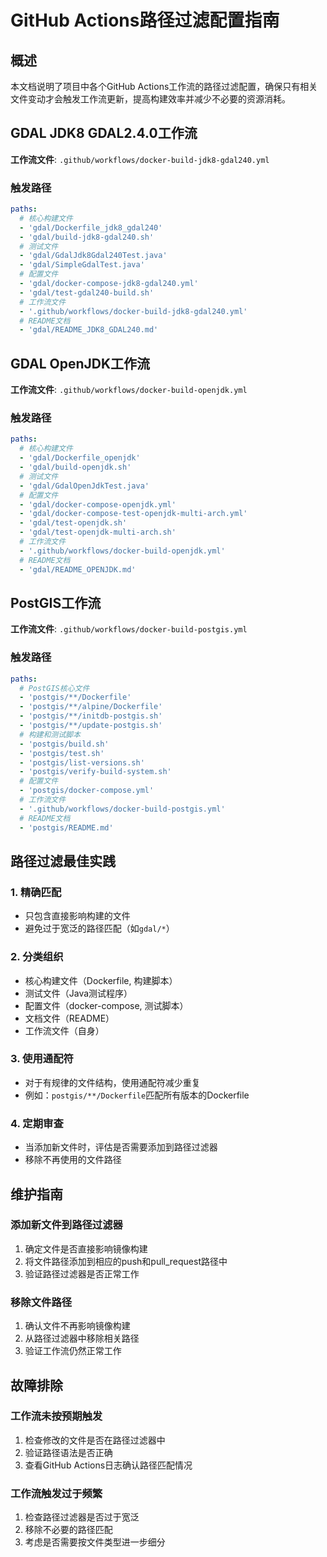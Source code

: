 # GitHub Actions路径过滤配置指南

## 概述

本文档说明了项目中各个GitHub Actions工作流的路径过滤配置，确保只有相关文件变动才会触发工作流更新，提高构建效率并减少不必要的资源消耗。

## GDAL JDK8 GDAL2.4.0工作流

**工作流文件**: `.github/workflows/docker-build-jdk8-gdal240.yml`

### 触发路径

```yaml
paths:
  # 核心构建文件
  - 'gdal/Dockerfile_jdk8_gdal240'
  - 'gdal/build-jdk8-gdal240.sh'
  # 测试文件
  - 'gdal/GdalJdk8Gdal240Test.java'
  - 'gdal/SimpleGdalTest.java'
  # 配置文件
  - 'gdal/docker-compose-jdk8-gdal240.yml'
  - 'gdal/test-gdal240-build.sh'
  # 工作流文件
  - '.github/workflows/docker-build-jdk8-gdal240.yml'
  # README文档
  - 'gdal/README_JDK8_GDAL240.md'
```

## GDAL OpenJDK工作流

**工作流文件**: `.github/workflows/docker-build-openjdk.yml`

### 触发路径

```yaml
paths:
  # 核心构建文件
  - 'gdal/Dockerfile_openjdk'
  - 'gdal/build-openjdk.sh'
  # 测试文件
  - 'gdal/GdalOpenJdkTest.java'
  # 配置文件
  - 'gdal/docker-compose-openjdk.yml'
  - 'gdal/docker-compose-test-openjdk-multi-arch.yml'
  - 'gdal/test-openjdk.sh'
  - 'gdal/test-openjdk-multi-arch.sh'
  # 工作流文件
  - '.github/workflows/docker-build-openjdk.yml'
  # README文档
  - 'gdal/README_OPENJDK.md'
```

## PostGIS工作流

**工作流文件**: `.github/workflows/docker-build-postgis.yml`

### 触发路径

```yaml
paths:
  # PostGIS核心文件
  - 'postgis/**/Dockerfile'
  - 'postgis/**/alpine/Dockerfile'
  - 'postgis/**/initdb-postgis.sh'
  - 'postgis/**/update-postgis.sh'
  # 构建和测试脚本
  - 'postgis/build.sh'
  - 'postgis/test.sh'
  - 'postgis/list-versions.sh'
  - 'postgis/verify-build-system.sh'
  # 配置文件
  - 'postgis/docker-compose.yml'
  # 工作流文件
  - '.github/workflows/docker-build-postgis.yml'
  # README文档
  - 'postgis/README.md'
```

## 路径过滤最佳实践

### 1. 精确匹配
- 只包含直接影响构建的文件
- 避免过于宽泛的路径匹配（如`gdal/*`）

### 2. 分类组织
- 核心构建文件（Dockerfile, 构建脚本）
- 测试文件（Java测试程序）
- 配置文件（docker-compose, 测试脚本）
- 文档文件（README）
- 工作流文件（自身）

### 3. 使用通配符
- 对于有规律的文件结构，使用通配符减少重复
- 例如：`postgis/**/Dockerfile`匹配所有版本的Dockerfile

### 4. 定期审查
- 当添加新文件时，评估是否需要添加到路径过滤器
- 移除不再使用的文件路径

## 维护指南

### 添加新文件到路径过滤器
1. 确定文件是否直接影响镜像构建
2. 将文件路径添加到相应的push和pull_request路径中
3. 验证路径过滤器是否正常工作

### 移除文件路径
1. 确认文件不再影响镜像构建
2. 从路径过滤器中移除相关路径
3. 验证工作流仍然正常工作

## 故障排除

### 工作流未按预期触发
1. 检查修改的文件是否在路径过滤器中
2. 验证路径语法是否正确
3. 查看GitHub Actions日志确认路径匹配情况

### 工作流触发过于频繁
1. 检查路径过滤器是否过于宽泛
2. 移除不必要的路径匹配
3. 考虑是否需要按文件类型进一步细分